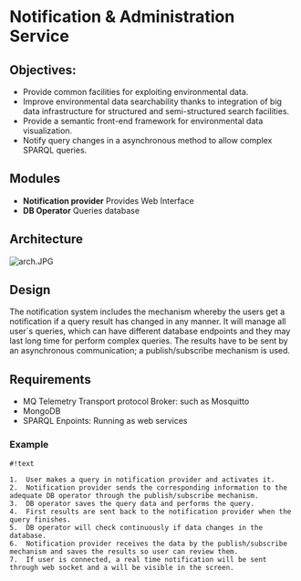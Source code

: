# Notification & Administration Service 

## Objectives: ##

* Provide common facilities for exploiting environmental data. 
* Improve environmental data searchability thanks to integration of big data infrastructure for structured and semi-structured search facilities.
* Provide a semantic front-end framework for environmental data visualization.
* Notify query changes in a asynchronous method to allow complex SPARQL queries.

## Modules ##

* **Notification provider**
Provides Web Interface
* **DB Operator**
Queries database

## Architecture ##

![arch.JPG](https://bitbucket.org/repo/oenAxz/images/2675508273-arch.JPG)

## Design ##

The notification system includes the mechanism whereby the users get a notification if a query result has changed in any manner. It will manage all user´s queries, which can have different database endpoints and they may last long time for perform complex queries. The results have to be sent by an asynchronous communication; a publish/subscribe mechanism is used.

## Requirements ##

* MQ Telemetry Transport protocol Broker: such as Mosquitto
* MongoDB
* SPARQL Enpoints: Running as web services

### Example ###

```
#!text

1.	User makes a query in notification provider and activates it.
2.	Notification provider sends the corresponding information to the adequate DB operator through the publish/subscribe mechanism.
3.	DB operator saves the query data and performs the query.
4.	First results are sent back to the notification provider when the query finishes.
5.	DB operator will check continuously if data changes in the database.
6.	Notification provider receives the data by the publish/subscribe mechanism and saves the results so user can review them.
7.	If user is connected, a real time notification will be sent through web socket and a will be visible in the screen.

```
